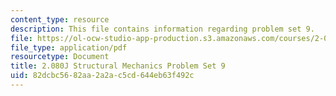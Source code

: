 ```yaml
---
content_type: resource
description: This file contains information regarding problem set 9.
file: https://ol-ocw-studio-app-production.s3.amazonaws.com/courses/2-080j-structural-mechanics-fall-2013/82dcbc5682aa2a2ac5cd644eb63f492c_MIT2_080JF13_ProbSet_9.pdf
file_type: application/pdf
resourcetype: Document
title: 2.080J Structural Mechanics Problem Set 9
uid: 82dcbc56-82aa-2a2a-c5cd-644eb63f492c
---
```

